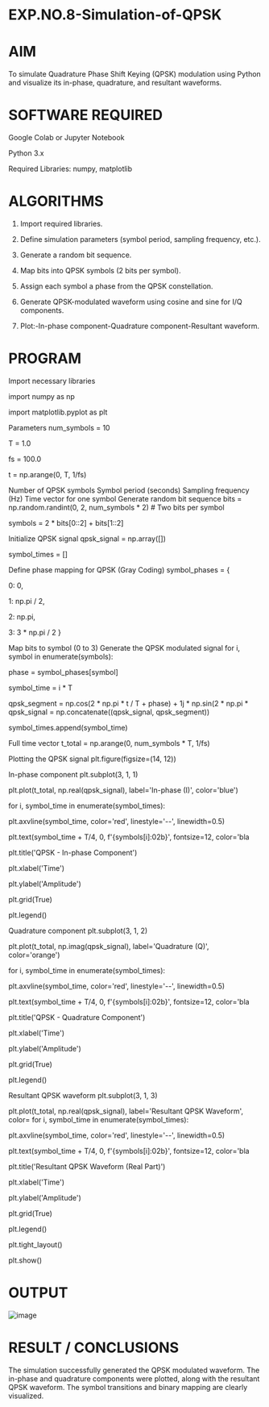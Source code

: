 # EXP.NO.8-Simulation-of-QPSK


# AIM

To simulate Quadrature Phase Shift Keying (QPSK) modulation using Python and visualize its in-phase, quadrature, and resultant waveforms.

# SOFTWARE REQUIRED

Google Colab or Jupyter Notebook

Python 3.x

Required Libraries: numpy, matplotlib

# ALGORITHMS

1. Import required libraries.

2. Define simulation parameters (symbol period, sampling frequency, etc.).

3. Generate a random bit sequence.

4. Map bits into QPSK symbols (2 bits per symbol).

5. Assign each symbol a phase from the QPSK constellation.

6. Generate QPSK-modulated waveform using cosine and sine for I/Q components.

7. Plot:-In-phase component-Quadrature component-Resultant waveform.


# PROGRAM

Import necessary libraries

import numpy as np

import matplotlib.pyplot as plt

Parameters
num_symbols = 10

T = 1.0

fs = 100.0

t = np.arange(0, T, 1/fs)

Number of QPSK symbols
Symbol period (seconds)
Sampling frequency (Hz)
Time vector for one symbol
Generate random bit sequence
bits = np.random.randint(0, 2, num_symbols * 2) # Two bits per symbol

symbols = 2 * bits[0::2] + bits[1::2]

Initialize QPSK signal
qpsk_signal = np.array([])

symbol_times = []

Define phase mapping for QPSK (Gray Coding)
symbol_phases = {

0: 0,

1: np.pi / 2,

2: np.pi,

3: 3 * np.pi / 2 }

Map bits to symbol (0 to 3)
Generate the QPSK modulated signal
for i, symbol in enumerate(symbols):

phase = symbol_phases[symbol]

symbol_time = i * T

qpsk_segment = np.cos(2 * np.pi * t / T + phase) + 1j * np.sin(2 * np.pi * qpsk_signal = np.concatenate((qpsk_signal, qpsk_segment))

symbol_times.append(symbol_time)

Full time vector
t_total = np.arange(0, num_symbols * T, 1/fs)

Plotting the QPSK signal
plt.figure(figsize=(14, 12))

In-phase component
plt.subplot(3, 1, 1)

plt.plot(t_total, np.real(qpsk_signal), label='In-phase (I)', color='blue')

for i, symbol_time in enumerate(symbol_times):

plt.axvline(symbol_time, color='red', linestyle='--', linewidth=0.5)

plt.text(symbol_time + T/4, 0, f'{symbols[i]:02b}', fontsize=12, color='bla

plt.title('QPSK - In-phase Component')

plt.xlabel('Time')

plt.ylabel('Amplitude')

plt.grid(True)

plt.legend()

Quadrature component
plt.subplot(3, 1, 2)

plt.plot(t_total, np.imag(qpsk_signal), label='Quadrature (Q)', color='orange')

for i, symbol_time in enumerate(symbol_times):

plt.axvline(symbol_time, color='red', linestyle='--', linewidth=0.5)

plt.text(symbol_time + T/4, 0, f'{symbols[i]:02b}', fontsize=12, color='bla

plt.title('QPSK - Quadrature Component')

plt.xlabel('Time')

plt.ylabel('Amplitude')

plt.grid(True)

plt.legend()

Resultant QPSK waveform
plt.subplot(3, 1, 3)

plt.plot(t_total, np.real(qpsk_signal), label='Resultant QPSK Waveform', color= for i, symbol_time in enumerate(symbol_times):

plt.axvline(symbol_time, color='red', linestyle='--', linewidth=0.5)

plt.text(symbol_time + T/4, 0, f'{symbols[i]:02b}', fontsize=12, color='bla

plt.title('Resultant QPSK Waveform (Real Part)')

plt.xlabel('Time')

plt.ylabel('Amplitude')

plt.grid(True)

plt.legend()

plt.tight_layout()

plt.show()

# OUTPUT

![image](https://github.com/user-attachments/assets/d304bda3-ae6c-4a5a-ad76-2fb7b54f4682)

 
# RESULT / CONCLUSIONS

The simulation successfully generated the QPSK modulated waveform. The in-phase and quadrature components were plotted, along with the resultant QPSK waveform. The symbol transitions and binary mapping are clearly visualized.
